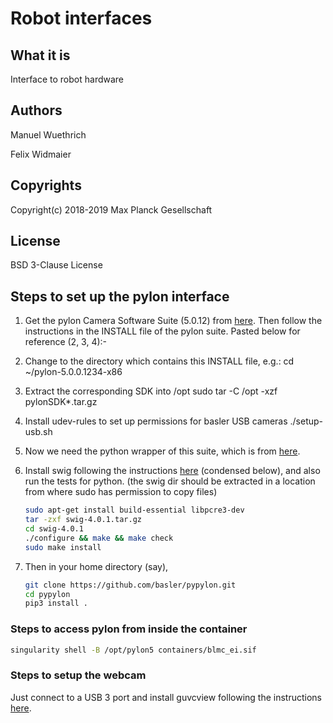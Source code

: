 # Robot interfaces

## What it is

Interface to robot hardware

## Authors

Manuel Wuethrich

Felix Widmaier

## Copyrights

Copyright(c) 2018-2019 Max Planck Gesellschaft

## License

BSD 3-Clause License

## Steps to set up the pylon interface

1. Get the pylon Camera Software Suite (5.0.12) from [here](https://www.baslerweb.com/en/sales-support/downloads/software-downloads/pylon-5-0-12-linux-x86-64-bit/). Then follow the instructions in the INSTALL file of the pylon suite. Pasted below for reference (2, 3, 4):-

2. Change to the directory which contains this INSTALL file, e.g.:
       cd ~/pylon-5.0.0.1234-x86

3. Extract the corresponding SDK into /opt
       sudo tar -C /opt -xzf pylonSDK*.tar.gz

4. Install udev-rules to set up permissions for basler USB cameras
       ./setup-usb.sh

5. Now we need the python wrapper of this suite, which is from [here](https://github.com/basler/pypylon).

6. Install swig following the instructions [here](https://github.com/swig/swig/wiki/Getting-Started) (condensed below), and also run the tests for python. (the swig dir should be extracted in a location from where sudo has permission to copy files)

    ```bash
    sudo apt-get install build-essential libpcre3-dev
    tar -zxf swig-4.0.1.tar.gz
    cd swig-4.0.1
    ./configure && make && make check
    sudo make install
    ```

7. Then in your home directory (say),

    ```bash
    git clone https://github.com/basler/pypylon.git
    cd pypylon
    pip3 install .
    ```

### Steps to access pylon from inside the container

```bash
singularity shell -B /opt/pylon5 containers/blmc_ei.sif
```

### Steps to setup the webcam

Just connect to a USB 3 port and install guvcview following the instructions [here](http://ubuntuhandbook.org/index.php/2018/10/guvcview-2-0-6-released-install-ubuntu/).
